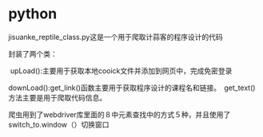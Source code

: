 # python

jisuanke_reptile_class.py这是一个用于爬取计蒜客的程序设计的代码

封装了两个类：

​			upLoad():主要用于获取本地cooick文件并添加到网页中，完成免密登录

​			downLoad():get_link()函数主要用于获取程序设计的课程名和链接。　get_text() 方法主要是用于爬取代码信息。

爬虫用到了webdriver库里面的８中元素查找中的方式５种，并且使用了switch_to.window（）切换窗口

